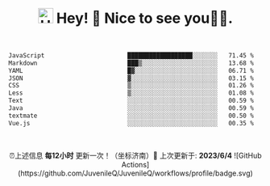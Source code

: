 [comment]: <> (⏳ Year progress { ████████████▁▁▁▁▁▁▁▁▁▁▁▁▁▁▁▁▁▁ } 42.26 %)

<p align="center">
    
</p>

<br/>

<h1 align="center"><img src="https://emojis.slackmojis.com/emojis/images/1531849430/4246/blob-sunglasses.gif?1531849430" width="30" alt='Hello'/> Hey! 👋  Nice to see you💬✨.</h1>
<br/>

<!--START_SECTION:Qin-->

```txt
JavaScript                       ██████████████████░░░░░░░   71.45 %
Markdown                         ███▒░░░░░░░░░░░░░░░░░░░░░   13.68 %
YAML                             █▓░░░░░░░░░░░░░░░░░░░░░░░   06.71 %
JSON                             ▓░░░░░░░░░░░░░░░░░░░░░░░░   03.15 %
CSS                              ▒░░░░░░░░░░░░░░░░░░░░░░░░   01.26 %
Less                             ▒░░░░░░░░░░░░░░░░░░░░░░░░   01.08 %
Text                             ░░░░░░░░░░░░░░░░░░░░░░░░░   00.59 %
Java                             ░░░░░░░░░░░░░░░░░░░░░░░░░   00.59 %
textmate                         ░░░░░░░░░░░░░░░░░░░░░░░░░   00.50 %
Vue.js                           ░░░░░░░░░░░░░░░░░░░░░░░░░   00.35 %
```

<!--END_SECTION:Qin-->


<br/>
<p align="center">
    ⏰上述信息 <b>每12小时</b> 更新一次！（坐标济南）🌱 上次更新于: <b>2023/6/4</b> ![GitHub Actions](https://github.com/JuvenileQ/JuvenileQ/workflows/profile/badge.svg)
</p>

